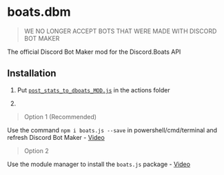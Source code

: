 # boats.dbm
> WE NO LONGER ACCEPT BOTS THAT WERE MADE WITH DISCORD BOT MAKER 

The official Discord Bot Maker mod for the Discord.Boats API


## Installation

1. Put [`post_stats_to_dboats_MOD.js`](https://github.com/DiscordBoats/boats.dbm/blob/master/post_stats_to_dboats_MOD.js) in the actions folder

2. 
> Option 1 (Recommended)

Use the command `npm i boats.js --save` in powershell/cmd/terminal and refresh Discord Bot Maker - [Video](https://mrsheldon.me/files/35151532.gif)

> Option 2 

Use the module manager to install the `boats.js` package - [Video](https://mrsheldon.me/files/86325372.gif)
